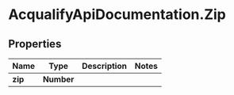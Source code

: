 # AcqualifyApiDocumentation.Zip

## Properties
Name | Type | Description | Notes
------------ | ------------- | ------------- | -------------
**zip** | **Number** |  | 
